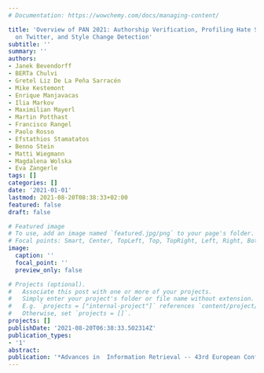 ```yaml
---
# Documentation: https://wowchemy.com/docs/managing-content/

title: 'Overview of PAN 2021: Authorship Verification, Profiling Hate Speech Spreaders
  on Twitter, and Style Change Detection'
subtitle: ''
summary: ''
authors:
- Janek Bevendorff
- BERTa Chulvi
- Gretel Liz De La Peña Sarracén
- Mike Kestemont
- Enrique Manjavacas
- Ilia Markov
- Maximilian Mayerl
- Martin Potthast
- Francisco Rangel
- Paolo Rosso
- Efstathios Stamatatos
- Benno Stein
- Matti Wiegmann
- Magdalena Wolska
- Eva Zangerle
tags: []
categories: []
date: '2021-01-01'
lastmod: 2021-08-20T08:38:33+02:00
featured: false
draft: false

# Featured image
# To use, add an image named `featured.jpg/png` to your page's folder.
# Focal points: Smart, Center, TopLeft, Top, TopRight, Left, Right, BottomLeft, Bottom, BottomRight.
image:
  caption: ''
  focal_point: ''
  preview_only: false

# Projects (optional).
#   Associate this post with one or more of your projects.
#   Simply enter your project's folder or file name without extension.
#   E.g. `projects = ["internal-project"]` references `content/project/deep-learning/index.md`.
#   Otherwise, set `projects = []`.
projects: []
publishDate: '2021-08-20T06:38:33.502314Z'
publication_types:
- '1'
abstract: 
publication: '*Advances in  Information Retrieval -- 43rd European Conference on IR Research (ECIR 2021)*'
---
```

